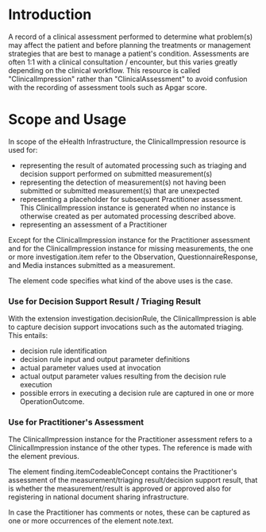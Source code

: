 # Introduction
A record of a clinical assessment performed to determine what problem(s) may affect
the patient and before planning the treatments or management strategies that are best
to manage a patient's condition. Assessments are often 1:1 with a clinical consultation / encounter,
but this varies greatly depending on the clinical workflow. This resource is called
"ClinicalImpression" rather than "ClinicalAssessment" to avoid confusion with the recording
of assessment tools such as Apgar score.

# Scope and Usage
In scope of the eHealth Infrastructure, the ClinicalImpression resource is used for:

* representing the result of automated processing such as triaging and decision support performed on submitted measurement(s)
* representing the detection of measurement(s) not having been submitted or submitted measurement(s) that are unexpected 
* representing a placeholder for subsequent Practitioner assessment. This ClinicalImpression instance is generated when no instance is otherwise created as per automated processing described above. 
* representing an assessment of a Practitioner

Except for the ClinicalImpression instance for the Practitioner assessment and for the
ClinicalImpression instance for missing measurements, the one or more investigation.item
refer to the Observation, QuestionnaireResponse, and Media instances submitted as a measurement.

The element code specifies what kind of the above uses is the case.

### Use for Decision Support Result / Triaging Result

With the extension investigation.decisionRule, the ClinicalImpression is able to capture
decision support invocations such as the automated triaging. This entails:

* decision rule identification
* decision rule input and output parameter definitions
* actual parameter values used at invocation
* actual output parameter values resulting from the decision rule execution
* possible errors in executing a decision rule are captured in one or more OperationOutcome.

### Use for Practitioner's Assessment

The ClinicalImpression instance for the Practitioner assessment refers to 
a ClinicalImpression instance of the other types. The reference is made with the element previous.

The element finding.itemCodeableConcept contains the Practitioner's assessment of the measurement/triaging result/decision support result, that is
whether the measurement/result is approved or approved also for registering in national document sharing infrastructure.

In case the Practitioner has comments or notes, these can be captured as one or more occurrences of the element note.text. 